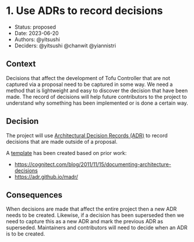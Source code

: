 # 1. Use ADRs to record decisions

* Status: proposed
* Date: 2023-06-20
* Authors: @yitsushi
* Deciders: @yitsushi @chanwit @yiannistri

## Context

Decisions that affect the development of Tofu Controller that are not
captured via a proposal need to be captured in some way. We need a method that
is lightweight and easy to discover the decision that have been made. The record
of decisions will help future contributors to the project to understand why
something has been implemented or is done a certain way.

## Decision

The project will use [Architectural Decision Records
(ADR)](https://adr.github.io/) to record decisions that are made outside of a
proposal.

A [template](./0000-template.md) has been created based on prior work:

* https://cognitect.com/blog/2011/11/15/documenting-architecture-decisions
* https://adr.github.io/madr/

## Consequences

When decisions are made that affect the entire project then a new ADR needs to
be created. Likewise, if a decision has been superseded then we need to capture
this as a new ADR and mark the previous ADR as superseded. Maintainers and
contributors will need to decide when an ADR is to be created.
